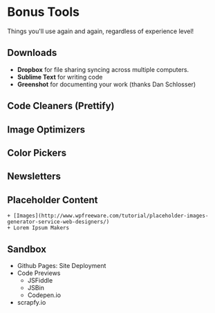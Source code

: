 # Bonus Tools

Things you'll use again and again, regardless of experience level!

## Downloads
- **Dropbox** for file sharing syncing across multiple computers.
- **Sublime Text** for writing code
- **Greenshot** for documenting your work (thanks Dan Schlosser)

## Code Cleaners (Prettify)

## Image Optimizers

## Color Pickers

## Newsletters

## Placeholder Content
    + [Images](http://www.wpfreeware.com/tutorial/placeholder-images-generator-service-web-designers/)
    + Lorem Ipsum Makers

## Sandbox
+ Github Pages: Site Deployment
+ Code Previews
    + JSFiddle
    + JSBin
    + Codepen.io
+ scrapfy.io 


